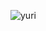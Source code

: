 ![yuri](https://cdn.discordapp.com/attachments/888740562587516929/1267136156500234251/IMG_8391.png?ex=66a7b001&is=66a65e81&hm=451e1f7123b2d79cc15b5020b1546555d5db45b11b5c9604c504a948ba0ab78d&)
